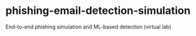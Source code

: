 # phishing-email-detection-simulation
End-to-end phishing simulation and ML-based detection (virtual lab)
